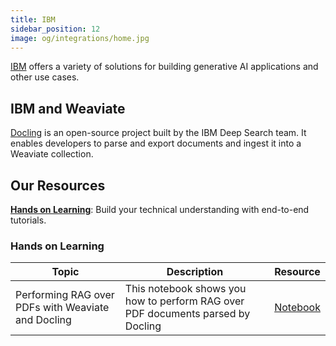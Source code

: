 ```yaml
---
title: IBM
sidebar_position: 12
image: og/integrations/home.jpg
---
```


[IBM](https://www.ibm.com/us-en) offers a variety of solutions for building generative AI applications and other use cases.

## IBM and Weaviate
[Docling](https://github.com/DS4SD/docling) is an open-source project built by the IBM Deep Search team. It enables developers to parse and export documents and ingest it into a Weaviate collection.

## Our Resources 
[**Hands on Learning**](#hands-on-learning): Build your technical understanding with end-to-end tutorials.


### Hands on Learning

| Topic | Description | Resource | 
| --- | --- | --- |
| Performing RAG over PDFs with Weaviate and Docling | This notebook shows you how to perform RAG over PDF documents parsed by Docling | [Notebook](https://github.com/weaviate/recipes/blob/main/integrations/data-platforms/ibm/docling/rag_over_pdfs_docling_weaviate.ipynb) |